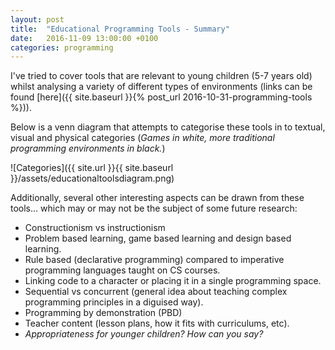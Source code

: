 ```yaml
---
layout: post
title:  "Educational Programming Tools - Summary"
date:   2016-11-09 13:00:00 +0100
categories: programming
---
```


I've tried to cover tools that are relevant to young children (5-7 years old) whilst analysing a variety of different types of environments (links can be found [here]({{ site.baseurl }}{% post_url 2016-10-31-programming-tools %})).

Below is a venn diagram that attempts to categorise these tools in to textual, visual and physical categories (*Games in white, more traditional programming environments in black.*)

![Categories]({{ site.url }}{{ site.baseurl }}/assets/educationaltoolsdiagram.png)

Additionally, several other interesting aspects can be drawn from these tools... which may or may not be the subject of some future research:

- Constructionism vs instructionism
- Problem based learning, game based learning and design based learning.
- Rule based (declarative programming) compared to imperative programming languages taught on CS courses.
- Linking code to a character or placing it in a single programming space.
- Sequential vs concurrent (general idea about teaching complex programming principles in a diguised way).
- Programming by demonstration (PBD)
- Teacher content (lesson plans, how it fits with curriculums, etc).
- *Appropriateness for younger children? How can you say?*
